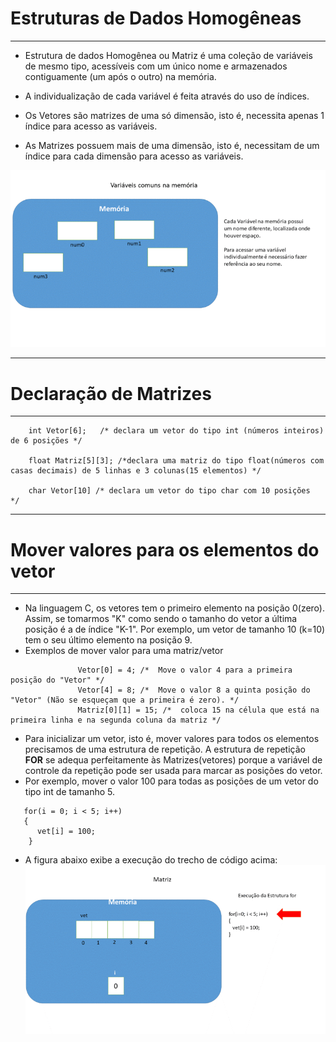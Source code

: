 # Estruturas de Dados Homogêneas
---
+ Estrutura de dados Homogênea ou Matriz é uma coleção de variáveis de mesmo tipo, acessíveis com um único nome e armazenados contiguamente (um após o outro) na memória.

+ A individualização de cada variável é feita através do uso de índices.

+ Os Vetores são matrizes de uma só dimensão, isto é, necessita apenas 1 índice para acesso as variáveis. 

+ As Matrizes possuem mais de uma dimensão, isto é,  necessitam de um índice para cada dimensão para acesso as variáveis. 
 
![programa](/markdowns/vetor.gif)

---
# Declaração de Matrizes
---
        int Vetor[6];   /* declara um vetor do tipo int (números inteiros) de 6 posições */

        float Matriz[5][3]; /*declara uma matriz do tipo float(números com casas decimais) de 5 linhas e 3 colunas(15 elementos) */
        
        char Vetor[10] /* declara um vetor do tipo char com 10 posições  */

---
# Mover valores para os elementos do vetor
---
+ Na linguagem C, os vetores tem o primeiro elemento na posição 0(zero). Assim, se tomarmos "K" como sendo o tamanho do vetor a última posição é a de índice "K-1". Por exemplo, um vetor de tamanho 10 (k=10) tem o seu último elemento na posição 9.
+ Exemplos de mover valor para uma matriz/vetor 
```
               Vetor[0] = 4; /*  Move o valor 4 para a primeira posição do "Vetor" */
               Vetor[4] = 8; /*  Move o valor 8 a quinta posição do "Vetor" (Não se esqueçam que a primeira é zero). */
               Matriz[0][1] = 15; /*  coloca 15 na célula que está na primeira linha e na segunda coluna da matriz */
```
+ Para inicializar um vetor, isto é, mover valores para todos os elementos precisamos de uma estrutura de repetição. A estrutura de repetição <b>FOR</b> se adequa perfeitamente às Matrizes(vetores) porque a variável de controle da repetição pode ser usada para marcar as posições do vetor.
+ Por exemplo, mover o valor 100 para todas as posições de um vetor do tipo int de tamanho 5.
```
   for(i = 0; i < 5; i++)
   {
      vet[i] = 100;
    }
```
+ A figura abaixo exibe a execução do trecho de código acima:
![programa](/markdowns/movevetor.gif)
